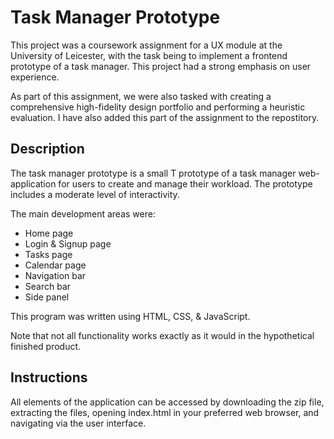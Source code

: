 # Task Manager Prototype

This project was a coursework assignment for a UX module at the University of Leicester, with the task being to implement a frontend prototype of a task manager. This project had a strong emphasis on user experience. 

As part of this assignment, we were also tasked with creating a comprehensive high-fidelity design portfolio and performing a heuristic evaluation. I have also added this part of the assignment to the repostitory.

## Description

The task manager prototype is a small T prototype of a task manager web-application for users to create and manage their workload. The prototype includes a moderate level of interactivity.

The main development areas were:
- Home page
- Login & Signup page
- Tasks page
- Calendar page
- Navigation bar
- Search bar
- Side panel

This program was written using HTML, CSS, & JavaScript.

Note that not all functionality works exactly as it would in the hypothetical finished product.

## Instructions

All elements of the application can be accessed by downloading the zip file, extracting the files, opening index.html in your preferred web browser, and navigating via the user interface.

